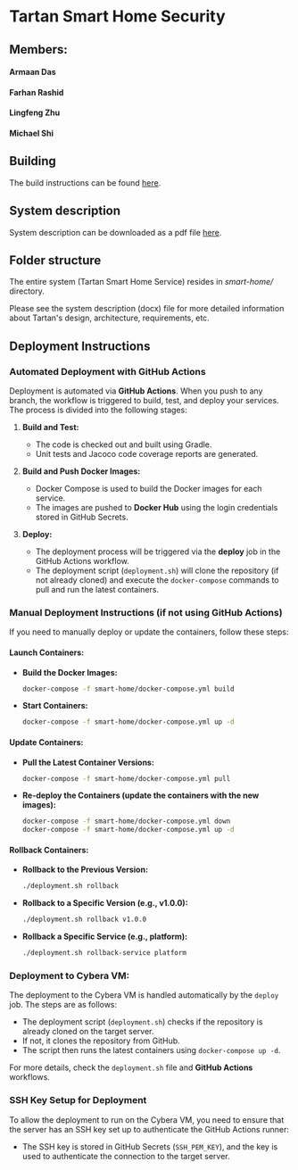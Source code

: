 # Tartan Smart Home Security
## Members:

#### Armaan Das

#### Farhan Rashid

#### Lingfeng Zhu

#### Michael Shi



## Building

The build instructions can be found [here](./docs/build_instructions.md).

## System description

System description can be downloaded as a pdf file
[here](./docs/TartanSystemDescription.pdf).

## Folder structure

The entire system (Tartan Smart Home Service) resides in *smart-home/*
directory.

Please see the system description (docx) file for more detailed information
about Tartan's design, architecture, requirements, etc.

## Deployment Instructions

### Automated Deployment with GitHub Actions
Deployment is automated via **GitHub Actions**. When you push to any branch, the workflow is triggered to build, test, and deploy your services. The process is divided into the following stages:

1. **Build and Test:**
   - The code is checked out and built using Gradle.
   - Unit tests and Jacoco code coverage reports are generated.

2. **Build and Push Docker Images:**
   - Docker Compose is used to build the Docker images for each service.
   - The images are pushed to **Docker Hub** using the login credentials stored in GitHub Secrets.

3. **Deploy:**
   - The deployment process will be triggered via the **deploy** job in the GitHub Actions workflow.
   - The deployment script (`deployment.sh`) will clone the repository (if not already cloned) and execute the `docker-compose` commands to pull and run the latest containers.
  
### Manual Deployment Instructions (if not using GitHub Actions)

If you need to manually deploy or update the containers, follow these steps:

#### Launch Containers:
- **Build the Docker Images:**
    ```bash
    docker-compose -f smart-home/docker-compose.yml build
    ```
- **Start Containers:**
    ```bash
    docker-compose -f smart-home/docker-compose.yml up -d
    ```

#### Update Containers:
- **Pull the Latest Container Versions:**
    ```bash
    docker-compose -f smart-home/docker-compose.yml pull
    ```
- **Re-deploy the Containers (update the containers with the new images):**
    ```bash
    docker-compose -f smart-home/docker-compose.yml down
    docker-compose -f smart-home/docker-compose.yml up -d
    ```

#### Rollback Containers:
- **Rollback to the Previous Version:**
    ```bash
    ./deployment.sh rollback
    ```
- **Rollback to a Specific Version (e.g., v1.0.0):**
    ```bash
    ./deployment.sh rollback v1.0.0
    ```
- **Rollback a Specific Service (e.g., platform):**
    ```bash
    ./deployment.sh rollback-service platform
    ```

### Deployment to Cybera VM:
The deployment to the Cybera VM is handled automatically by the `deploy` job. The steps are as follows:
- The deployment script (`deployment.sh`) checks if the repository is already cloned on the target server.
- If not, it clones the repository from GitHub.
- The script then runs the latest containers using `docker-compose up -d`.

For more details, check the `deployment.sh` file and **GitHub Actions** workflows.

### SSH Key Setup for Deployment
To allow the deployment to run on the Cybera VM, you need to ensure that the server has an SSH key set up to authenticate the GitHub Actions runner:
- The SSH key is stored in GitHub Secrets (`SSH_PEM_KEY`), and the key is used to authenticate the connection to the target server.
